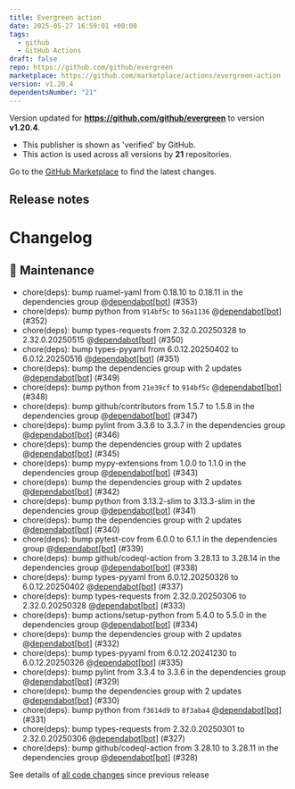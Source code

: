 ```yaml
---
title: Evergreen action
date: 2025-05-27 16:59:01 +00:00
tags:
  - github
  - GitHub Actions
draft: false
repo: https://github.com/github/evergreen
marketplace: https://github.com/marketplace/actions/evergreen-action
version: v1.20.4
dependentsNumber: "21"
---
```



Version updated for **https://github.com/github/evergreen** to version **v1.20.4**.
- This publisher is shown as 'verified' by GitHub.
- This action is used across all versions by **21** repositories.

Go to the [GitHub Marketplace](https://github.com/marketplace/actions/evergreen-action) to find the latest changes.

## Release notes

# Changelog
## 🧰 Maintenance

- chore(deps): bump ruamel-yaml from 0.18.10 to 0.18.11 in the dependencies group @[dependabot[bot]](https://github.com/apps/dependabot) (#353)
- chore(deps): bump python from `914bf5c` to `56a1136` @[dependabot[bot]](https://github.com/apps/dependabot) (#352)
- chore(deps): bump types-requests from 2.32.0.20250328 to 2.32.0.20250515 @[dependabot[bot]](https://github.com/apps/dependabot) (#350)
- chore(deps): bump types-pyyaml from 6.0.12.20250402 to 6.0.12.20250516 @[dependabot[bot]](https://github.com/apps/dependabot) (#351)
- chore(deps): bump the dependencies group with 2 updates @[dependabot[bot]](https://github.com/apps/dependabot) (#349)
- chore(deps): bump python from `21e39cf` to `914bf5c` @[dependabot[bot]](https://github.com/apps/dependabot) (#348)
- chore(deps): bump github/contributors from 1.5.7 to 1.5.8 in the dependencies group @[dependabot[bot]](https://github.com/apps/dependabot) (#347)
- chore(deps): bump pylint from 3.3.6 to 3.3.7 in the dependencies group @[dependabot[bot]](https://github.com/apps/dependabot) (#346)
- chore(deps): bump the dependencies group with 2 updates @[dependabot[bot]](https://github.com/apps/dependabot) (#345)
- chore(deps): bump mypy-extensions from 1.0.0 to 1.1.0 in the dependencies group @[dependabot[bot]](https://github.com/apps/dependabot) (#343)
- chore(deps): bump the dependencies group with 2 updates @[dependabot[bot]](https://github.com/apps/dependabot) (#342)
- chore(deps): bump python from 3.13.2-slim to 3.13.3-slim in the dependencies group @[dependabot[bot]](https://github.com/apps/dependabot) (#341)
- chore(deps): bump the dependencies group with 2 updates @[dependabot[bot]](https://github.com/apps/dependabot) (#340)
- chore(deps): bump pytest-cov from 6.0.0 to 6.1.1 in the dependencies group @[dependabot[bot]](https://github.com/apps/dependabot) (#339)
- chore(deps): bump github/codeql-action from 3.28.13 to 3.28.14 in the dependencies group @[dependabot[bot]](https://github.com/apps/dependabot) (#338)
- chore(deps): bump types-pyyaml from 6.0.12.20250326 to 6.0.12.20250402 @[dependabot[bot]](https://github.com/apps/dependabot) (#337)
- chore(deps): bump types-requests from 2.32.0.20250306 to 2.32.0.20250328 @[dependabot[bot]](https://github.com/apps/dependabot) (#333)
- chore(deps): bump actions/setup-python from 5.4.0 to 5.5.0 in the dependencies group @[dependabot[bot]](https://github.com/apps/dependabot) (#334)
- chore(deps): bump the dependencies group with 2 updates @[dependabot[bot]](https://github.com/apps/dependabot) (#332)
- chore(deps): bump types-pyyaml from 6.0.12.20241230 to 6.0.12.20250326 @[dependabot[bot]](https://github.com/apps/dependabot) (#335)
- chore(deps): bump pylint from 3.3.4 to 3.3.6 in the dependencies group @[dependabot[bot]](https://github.com/apps/dependabot) (#329)
- chore(deps): bump the dependencies group with 2 updates @[dependabot[bot]](https://github.com/apps/dependabot) (#330)
- chore(deps): bump python from `f3614d9` to `8f3aba4` @[dependabot[bot]](https://github.com/apps/dependabot) (#331)
- chore(deps): bump types-requests from 2.32.0.20250301 to 2.32.0.20250306 @[dependabot[bot]](https://github.com/apps/dependabot) (#327)
- chore(deps): bump github/codeql-action from 3.28.10 to 3.28.11 in the dependencies group @[dependabot[bot]](https://github.com/apps/dependabot) (#328)

See details of [all code changes](https://github.com/github/evergreen/compare/v1.20.3...v1.20.4) since previous release

